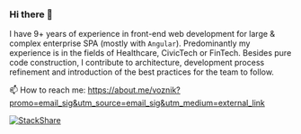 ### Hi there 👋

<!--
**voznik/voznik** is a ✨ _special_ ✨ repository because its `README.md` (this file) appears on your GitHub profile.

Here are some ideas to get you started:

- 🔭 I’m currently working on ...
- 🌱 I’m currently learning ...
- 👯 I’m looking to collaborate on ...
- 🤔 I’m looking for help with ...
- 💬 Ask me about ...
- 📫 How to reach me: ...
- 😄 Pronouns: ...
- ⚡ Fun fact: ...
-->

I have 9+ years of experience in front-end web development for large & complex enterprise SPA (mostly with `Angular`). Predominantly my experience is in the fields of Healthcare, CivicTech or FinTech. Besides pure code construction, I contribute to architecture, development process refinement and introduction of the best practices for the team to follow.

📫 How to reach me: https://about.me/voznik?promo=email_sig&utm_source=email_sig&utm_medium=external_link

[![StackShare](http://img.shields.io/badge/tech-stack-0690fa.svg?style=flat)](https://stackshare.io/voznik/my-stack)
